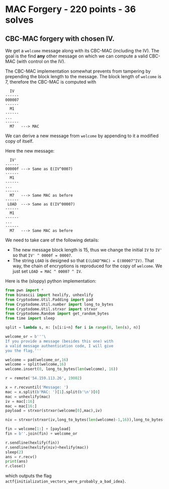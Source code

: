 # MAC Forgery - 220 points - 36 solves
## CBC-MAC forgery with chosen IV.

We get a `welcome` message along with its CBC-MAC (including the IV). The goal is the find **any** other message on which we can compute a valid CBC-MAC (with control on the IV).

The CBC-MAC implementation somewhat prevents from tampering by prepending the block length to the message. The block length of `welcome` is 7, therefore the CBC-MAC is computed with 
```
  IV
------
000007
------
  M1
------
...
------
  M7   ---> MAC
```
We can derive a new message from `welcome` by appending to it a modified copy of itself.

Here the new message:
```
  IV'
------
00000f ---> Same as E(IV^0007)
------
  M1
------
...
------
  M7   ---> Same MAC as before
------
 LOAD  ---> Same as E(IV^00007)
------
  M1
------
...
------
  M7   ---> Same MAC as before
```

We need to take care of the following details:
* The new message block length is 15, thus we change the initial `IV` to `IV'` so that `IV' ^ 0000f = 00007`.
* The string `LOAD` is designed so that `E(LOAD^MAC) = E(00007^IV)`. That way, the chain of encryptions is reproduced for the copy of `welcome`. We just set `LOAD = MAC ^ 00007 ^ IV`.

Here is the (sloppy) python implementation:
```python
from pwn import *
from binascii import hexlify, unhexlify
from Cryptodome.Util.Padding import pad
from Cryptodome.Util.number import long_to_bytes
from Cryptodome.Util.strxor import strxor
from Cryptodome.Random import get_random_bytes
from time import sleep

split = lambda s, n: [s[i:i+n] for i in range(0, len(s), n)]

welcome_or = b'''\
If you provide a message (besides this one) with
a valid message authentication code, I will give
you the flag.'''

welcome = pad(welcome_or,16)
welcome = split(welcome,16)
welcome.insert(0, long_to_bytes(len(welcome), 16))

r = remote('54.159.113.26', 19002)

x = r.recvuntil('Message: ')
mac = x.split(b'MAC: ')[1].split(b'\n')[0]
mac = unhexlify(mac)
iv = mac[:16]
mac = mac[16:]
payload = strxor(strxor(welcome[0],mac),iv)

niv = strxor(strxor(iv,long_to_bytes(len(welcome)-1,16)),long_to_bytes(2*len(welcome)-1, 16))

fin = welcome[1:] + [payload]
fin = b''.join(fin) + welcome_or

r.sendline(hexlify(fin))
r.sendline(hexlify(niv)+hexlify(mac))
sleep(2)
ans = r.recv()
print(ans)
r.close()
```
which outputs the flag `actf{initialization_vectors_were_probably_a_bad_idea}`.

